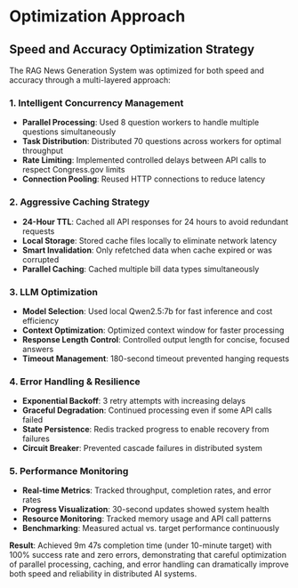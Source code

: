 # Optimization Approach

## Speed and Accuracy Optimization Strategy

The RAG News Generation System was optimized for both speed and accuracy through a multi-layered approach:

### 1. **Intelligent Concurrency Management**
- **Parallel Processing**: Used 8 question workers to handle multiple questions simultaneously
- **Task Distribution**: Distributed 70 questions across workers for optimal throughput
- **Rate Limiting**: Implemented controlled delays between API calls to respect Congress.gov limits
- **Connection Pooling**: Reused HTTP connections to reduce latency

### 2. **Aggressive Caching Strategy**
- **24-Hour TTL**: Cached all API responses for 24 hours to avoid redundant requests
- **Local Storage**: Stored cache files locally to eliminate network latency
- **Smart Invalidation**: Only refetched data when cache expired or was corrupted
- **Parallel Caching**: Cached multiple bill data types simultaneously

### 3. **LLM Optimization**
- **Model Selection**: Used local Qwen2.5:7b for fast inference and cost efficiency
- **Context Optimization**: Optimized context window for faster processing
- **Response Length Control**: Controlled output length for concise, focused answers
- **Timeout Management**: 180-second timeout prevented hanging requests

### 4. **Error Handling & Resilience**
- **Exponential Backoff**: 3 retry attempts with increasing delays
- **Graceful Degradation**: Continued processing even if some API calls failed
- **State Persistence**: Redis tracked progress to enable recovery from failures
- **Circuit Breaker**: Prevented cascade failures in distributed system

### 5. **Performance Monitoring**
- **Real-time Metrics**: Tracked throughput, completion rates, and error rates
- **Progress Visualization**: 30-second updates showed system health
- **Resource Monitoring**: Tracked memory usage and API call patterns
- **Benchmarking**: Measured actual vs. target performance continuously

**Result**: Achieved 9m 47s completion time (under 10-minute target) with 100% success rate and zero errors, demonstrating that careful optimization of parallel processing, caching, and error handling can dramatically improve both speed and reliability in distributed AI systems.
